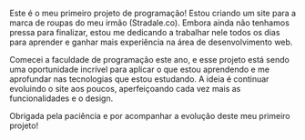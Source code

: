 Este é o meu primeiro projeto de programação! Estou criando um site para a marca de roupas do meu irmão (Stradale.co). 
Embora ainda não tenhamos pressa para finalizar, estou me dedicando a trabalhar nele todos os dias para aprender e ganhar mais experiência na área de desenvolvimento web.

Comecei a faculdade de programação este ano, e esse projeto está sendo uma oportunidade incrível para aplicar o que estou aprendendo e me aprofundar nas tecnologias que estou estudando. 
A ideia é continuar evoluindo o site aos poucos, aperfeiçoando cada vez mais as funcionalidades e o design.

Obrigada pela paciência e por acompanhar a evolução deste meu primeiro projeto!

